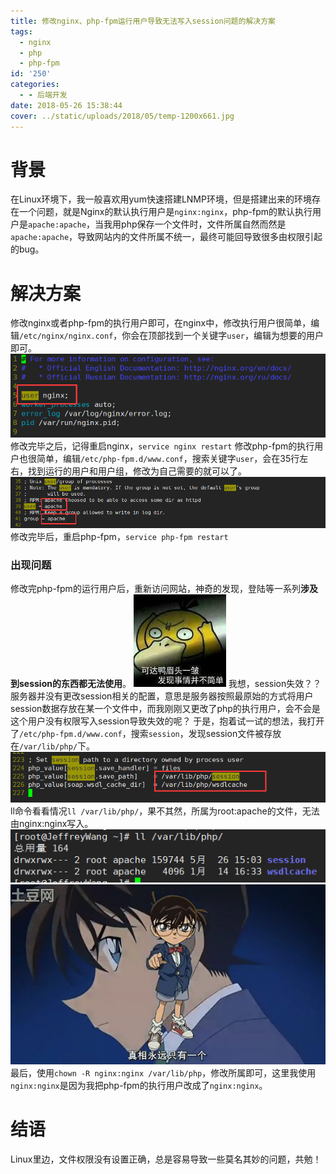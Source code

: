 ```yaml
---
title: 修改nginx、php-fpm运行用户导致无法写入session问题的解决方案
tags:
  - nginx
  - php
  - php-fpm
id: '250'
categories:
  - - 后端开发
date: 2018-05-26 15:38:44
cover: ../static/uploads/2018/05/temp-1200x661.jpg
---
```


# 背景

在Linux环境下，我一般喜欢用yum快速搭建LNMP环境，但是搭建出来的环境存在一个问题，就是Nginx的默认执行用户是`nginx:nginx`，php-fpm的默认执行用户是`apache:apache`，当我用php保存一个文件时，文件所属自然而然是`apache:apache`，导致网站内的文件所属不统一，最终可能回导致很多由权限引起的bug。

# 解决方案

修改nginx或者php-fpm的执行用户即可，在nginx中，修改执行用户很简单，编辑`/etc/nginx/nginx.conf`，你会在顶部找到一个关键字`user`，编辑为想要的用户即可。 ![](../static/uploads/2018/05/dd4e4ed8ca2e33a08e6ba02369c85648.png) 修改完毕之后，记得重启nginx，`service nginx restart` 修改php-fpm的执行用户也很简单，编辑`/etc/php-fpm.d/www.conf`，搜索关键字`user`，会在35行左右，找到运行的用户和用户组，修改为自己需要的就可以了。 ![](../static/uploads/2018/05/616c5c587571a29a73e378fcf5685c0d.png) 修改完毕后，重启php-fpm，`service php-fpm restart`

### 出现问题

修改完php-fpm的运行用户后，重新访问网站，神奇的发现，登陆等一系列**涉及到session的东西都无法使用**。 ![](../static/uploads/2018/05/fd35585636cf0d92897c9e5df5cb8a89.png) 我想，session失效？？服务器并没有更改session相关的配置，意思是服务器按照最原始的方式将用户session数据存放在某一个文件中，而我刚刚又更改了php的执行用户，会不会是这个用户没有权限写入session导致失效的呢？ 于是，抱着试一试的想法，我打开了`/etc/php-fpm.d/www.conf`，搜索`session`，发现session文件被存放在`/var/lib/php/`下。 ![](../static/uploads/2018/05/d33afac706489588a4867aa70b6b5973.png) ll命令看看情况`ll /var/lib/php/`，果不其然，所属为root:apache的文件，无法由nginx:nginx写入。 ![](../static/uploads/2018/05/5dd24ca6e70c7c5163fafe41a073b9b1.png) ![](../static/uploads/2018/05/2bbef8dfd3aafc2ecc85c94350f7f593.png) 最后，使用`chown -R nginx:nginx /var/lib/php`，修改所属即可，这里我使用`nginx:nginx`是因为我把php-fpm的执行用户改成了`nginx:nginx`。

# 结语

Linux里边，文件权限没有设置正确，总是容易导致一些莫名其妙的问题，共勉！